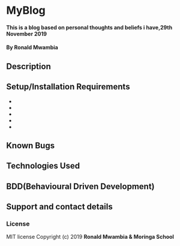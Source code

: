 # MyBlog
#### This is a blog based on personal thoughts and beliefs i have,29th November 2019
#### By **Ronald Mwambia**
## Description

## Setup/Installation Requirements
* 
* 
* 
* 
* 

## Known Bugs

## Technologies Used

## BDD(Behavioural Driven Development)

## Support and contact details

### License
MIT license
Copyright (c) 2019 **Ronald Mwambia & Moringa School**
